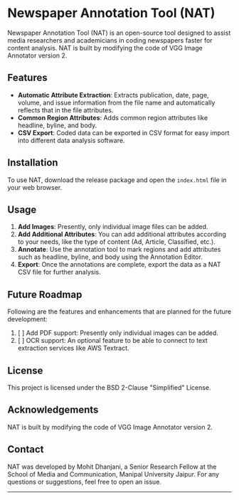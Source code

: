# Newspaper Annotation Tool (NAT)

Newspaper Annotation Tool (NAT) is an open-source tool designed to assist media researchers and academicians in coding newspapers faster for content analysis. NAT is built by modifying the code of VGG Image Annotator version 2.

## Features

- **Automatic Attribute Extraction**: Extracts publication, date, page, volume, and issue information from the file name and automatically reflects that in the file attributes.
- **Common Region Attributes**: Adds common region attributes like headline, byline, and body.
- **CSV Export**: Coded data can be exported in CSV format for easy import into different data analysis software.

## Installation

To use NAT, download the release package and open the `index.html` file in your web browser.

## Usage

1. **Add Images**: Presently, only individual image files can be added.
2. **Add Additional Attributes**: You can add additional attributes according to your needs, like the type of content (Ad, Article, Classified, etc.).
3. **Annotate**: Use the annotation tool to mark regions and add attributes such as headline, byline, and body using the Annotation Editor.
4. **Export**: Once the annotations are complete, export the data as a NAT CSV file for further analysis.


## Future Roadmap

Following are the features and enhancements that are planned for the future development:

1. [ ] Add PDF support: Presently only individual images can be added.
2. [ ] OCR support: An optional feature to be able to connect to text extraction services like AWS Textract.

## License

This project is licensed under the BSD 2-Clause "Simplified" License.

## Acknowledgements

NAT is built by modifying the code of VGG Image Annotator version 2.

## Contact

NAT was developed by Mohit Dhanjani, a Senior Research Fellow at the School of Media and Communication, Manipal University Jaipur. For any questions or suggestions, feel free to open an issue.

---